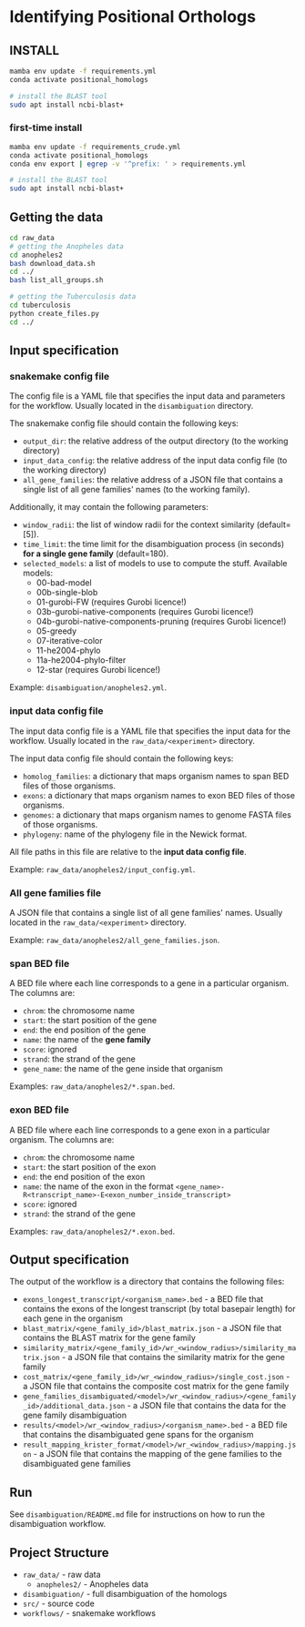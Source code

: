 # Identifying Positional Orthologs

## INSTALL

```bash
mamba env update -f requirements.yml
conda activate positional_homologs

# install the BLAST tool
sudo apt install ncbi-blast+
```


### first-time install 

```bash
mamba env update -f requirements_crude.yml
conda activate positional_homologs
conda env export | egrep -v '^prefix: ' > requirements.yml

# install the BLAST tool
sudo apt install ncbi-blast+
```

## Getting the data

```bash
cd raw_data
# getting the Anopheles data
cd anopheles2
bash download_data.sh
cd ../
bash list_all_groups.sh

# getting the Tuberculosis data
cd tuberculosis
python create_files.py
cd ../
```

## Input specification

### snakemake config file

The config file is a YAML file that specifies the input data and parameters for the workflow. 
Usually located in the `disambiguation` directory.

The snakemake config file should contain the following keys:
- `output_dir`: the relative address of the output directory (to the working directory)
- `input_data_config`: the relative address of the input data config file (to the working directory)
- `all_gene_families`: the relative address of a JSON file that contains a single list of all gene families' names (to the working family).

Additionally, it may contain the following parameters:
- `window_radii`: the list of window radii for the context similarity (default=[5]).
- `time_limit`: the time limit for the disambiguation process (in seconds) **for a single gene family** (default=180).
- `selected_models`: a list of models to use to compute the stuff. Available models:
  - 00-bad-model
  - 00b-single-blob
  - 01-gurobi-FW (requires Gurobi licence!)
  - 03b-gurobi-native-components (requires Gurobi licence!)
  - 04b-gurobi-native-components-pruning (requires Gurobi licence!)
  - 05-greedy
  - 07-iterative-color
  - 11-he2004-phylo
  - 11a-he2004-phylo-filter
  - 12-star (requires Gurobi licence!)

Example: `disambiguation/anopheles2.yml`.

### input data config file

The input data config file is a YAML file that specifies the input data for the workflow.
Usually located in the `raw_data/<experiment>` directory.

The input data config file should contain the following keys:
- `homolog_families`: a dictionary that maps organism names to span BED files of those organisms.
- `exons`: a dictionary that maps organism names to exon BED files of those organisms.
- `genomes`: a dictionary that maps organism names to genome FASTA files of those organisms.
- `phylogeny`: name of the phylogeny file in the Newick format.

All file paths in this file are relative to the **input data config file**.

Example: `raw_data/anopheles2/input_config.yml`.

### All gene families file

A JSON file that contains a single list of all gene families' names.
Usually located in the `raw_data/<experiment>` directory.

Example: `raw_data/anopheles2/all_gene_families.json`.

### span BED file

A BED file where each line corresponds to a gene in a particular organism. The columns are:

- `chrom`: the chromosome name
- `start`: the start position of the gene
- `end`: the end position of the gene
- `name`: the name of the **gene family**
- `score`: ignored
- `strand`: the strand of the gene
- `gene_name`: the name of the gene inside that organism

Examples: `raw_data/anopheles2/*.span.bed`.

### exon BED file

A BED file where each line corresponds to a gene exon in a particular organism. The columns are:

- `chrom`: the chromosome name
- `start`: the start position of the exon
- `end`: the end position of the exon
- `name`: the name of the exon in the format `<gene_name>-R<transcript_name>-E<exon_number_inside_transcript>`
- `score`: ignored
- `strand`: the strand of the gene

Examples: `raw_data/anopheles2/*.exon.bed`.

## Output specification

The output of the workflow is a directory that contains the following files:

- `exons_longest_transcript/<organism_name>.bed` - a BED file that contains the exons of the longest transcript (by total basepair length) for each gene in the organism
- `blast_matrix/<gene_family_id>/blast_matrix.json` - a JSON file that contains the BLAST matrix for the gene family
- `similarity_matrix/<gene_family_id>/wr_<window_radius>/similarity_matrix.json` - a JSON file that contains the similarity matrix for the gene family
- `cost_matrix/<gene_family_id>/wr_<window_radius>/single_cost.json` - a JSON file that contains the composite cost matrix for the gene family
- `gene_families_disambiguated/<model>/wr_<window_radius>/<gene_family_id>/additional_data.json` - a JSON file that contains the data for the gene family disambiguation
- `results/<model>/wr_<window_radius>/<organism_name>.bed` - a BED file that contains the disambiguated gene spans for the organism
- `result_mapping_krister_format/<model>/wr_<window_radius>/mapping.json` - a JSON file that contains the mapping of the gene families to the disambiguated gene families


## Run

See `disambiguation/README.md` file for instructions on how to run the disambiguation workflow.
 
## Project Structure

- `raw_data/` - raw data
  - `anopheles2/` - Anopheles data
- `disambiguation/` - full disambiguation of the homologs
- `src/` - source code
- `workflows/` - snakemake workflows
